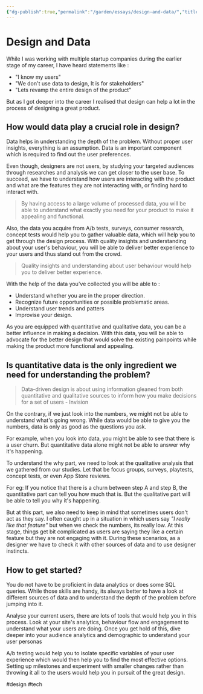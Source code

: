 ```yaml
---
{"dg-publish":true,"permalink":"/garden/essays/design-and-data/","title":"Design and Data","noteIcon":2,"created":"2024-11-30T20:41:36.000+01:00","updated":"2025-01-10T16:10:12.000+01:00"}
---
```


# Design and Data
While I was working with multiple startup companies during the earlier stage of my career, I have heard statements like :

- "I know my users"
- "We don't use data to design, It is for stakeholders"
- "Lets revamp the entire design of the product"

But as I got deeper into the career I realised that design can help a lot in the process of designing a great product.

## How would data play a crucial role in design?

Data helps in understanding the depth of the problem. Without proper user insights, everything is an assumption. Data is an important component which is required to find out the user preferences.

Even though, designers are not users, by studying your targeted audiences through researches and analysis we can get closer to the user base. To succeed, we have to understand how users are interacting with the product and what are the features they are not interacting with, or finding hard to interact with.

> By having access to a large volume of processed data, you will be able to understand what exactly you need for your product to make it appealing and functional.

Also, the data you acquire from A/b tests, surveys, consumer research, concept tests would help you to gather valuable data, which will help you to get through the design process. With quality insights and understanding about your user's behaviour, you will be able to deliver better experience to your users and thus stand out from the crowd.

> Quality insights and understanding about user behaviour would help you to deliver better experience.

With the help of the data you've collected you will be able to :
- Understand whether you are in the proper direction.
- Recognize future opportunities or possible problematic areas.
- Understand user trends and patters
- Improvise your design.

As you are equipped with quantitative and qualitative data, you can be a better influence in making a decision. With this data, you will be able to advocate for the better design that would solve the existing painpoints while making the product more functional and appealing.


## Is quantitative data is the only ingredient we need for understanding the problem?

> Data-driven design is about using information gleaned from both quantitative and qualitative sources to inform how you make decisions for a set of users - Invision

On the contrary, if we just look into the numbers, we might not be able to understand what's going wrong. While data would be able to give you the numbers, data is only as good as the questions you ask.

For example, when you look into data, you might be able to see that there is a user churn. But quantitative data alone might not be able to answer why it's happening.

To understand the why part, we need to look at the qualitative analysis that we gathered from our studies. Let that be focus groups, surveys, playtests, concept tests, or even App Store reviews.

For eg: If you notice that there is a churn between step A and step B, the quantitative part can tell you how much that is. But the qualitative part will be able to tell you why it's happening.

But at this part, we also need to keep in mind that sometimes users don't act as they say. I often caught up in a situation in which users say *"I really like that feature"* but when we check the numbers, its really low. At this stage, things get bit complicated as users are saying they like a certain feature but they are not engaging with it. During these scenarios, as a designer we have to check it with other sources of data and to use designer instincts.


## How to get started?
You do not have to be proficient in data analytics or does some SQL queries. While those skills are handy, its always better to have a look at different sources of data and to understand the depth of the problem before jumping into it.

Analyse your current users, there are lots of tools that would help you in this process. Look at your site's analytics, behaviour flow and engagement to understand what your users are doing. Once you get hold of this, dive deeper into your audience analytics and demographic to understand your user personas

A/b testing would help you to isolate specific variables of your user experience which would then help you to find the most effective options. Setting up milestones and experiment with smaller changes rather than throwing it all to the users would help you in pursuit of the great design.

#design #tech
